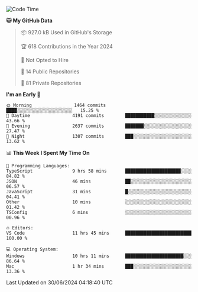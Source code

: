 <!--START_SECTION:waka-->
![Code Time](http://img.shields.io/badge/Code%20Time-5%2C814%20hrs%2055%20mins-blue)

**🐱 My GitHub Data** 

> 📦 927.0 kB Used in GitHub's Storage 
 > 
> 🏆 618 Contributions in the Year 2024
 > 
> 🚫 Not Opted to Hire
 > 
> 📜 14 Public Repositories 
 > 
> 🔑 81 Private Repositories 
 > 
**I'm an Early 🐤** 

```text
🌞 Morning                1464 commits        ████░░░░░░░░░░░░░░░░░░░░░   15.25 % 
🌆 Daytime                4191 commits        ███████████░░░░░░░░░░░░░░   43.66 % 
🌃 Evening                2637 commits        ███████░░░░░░░░░░░░░░░░░░   27.47 % 
🌙 Night                  1307 commits        ███░░░░░░░░░░░░░░░░░░░░░░   13.62 % 
```


📊 **This Week I Spent My Time On** 

```text
💬 Programming Languages: 
TypeScript               9 hrs 58 mins       █████████████████████░░░░   84.82 % 
JSON                     46 mins             ██░░░░░░░░░░░░░░░░░░░░░░░   06.57 % 
JavaScript               31 mins             █░░░░░░░░░░░░░░░░░░░░░░░░   04.41 % 
Other                    10 mins             ░░░░░░░░░░░░░░░░░░░░░░░░░   01.42 % 
TSConfig                 6 mins              ░░░░░░░░░░░░░░░░░░░░░░░░░   00.96 % 

🔥 Editors: 
VS Code                  11 hrs 45 mins      █████████████████████████   100.00 % 

💻 Operating System: 
Windows                  10 hrs 11 mins      ██████████████████████░░░   86.64 % 
Mac                      1 hr 34 mins        ███░░░░░░░░░░░░░░░░░░░░░░   13.36 % 
```


 Last Updated on 30/06/2024 04:18:40 UTC
<!--END_SECTION:waka-->

